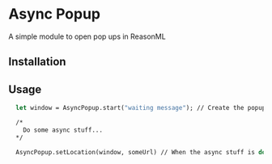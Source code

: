 # Async Popup 

A simple module to open pop ups in ReasonML

## Installation

## Usage
```ocaml
  let window = AsyncPopup.start("waiting message"); // Create the popup with a waiting message

  /*
    Do some async stuff...
  */

  AsyncPopup.setLocation(window, someUrl) // When the async stuff is done, set the new url for the window
```

